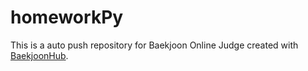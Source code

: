 # homeworkPy
This is a auto push repository for Baekjoon Online Judge created with [BaekjoonHub](https://github.com/BaekjoonHub/BaekjoonHub).
